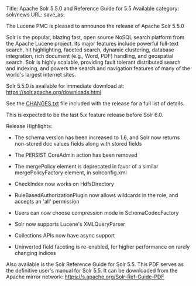 Title: Apache Solr 5.5.0 and Reference Guide for 5.5 Available
category: solr/news
URL: 
save_as: 

The Lucene PMC is pleased to announce the release of Apache Solr 5.5.0

Solr is the popular, blazing fast, open source NoSQL search platform
from the Apache Lucene project. Its major features include powerful
full-text search, hit highlighting, faceted search, dynamic
clustering, database integration, rich document (e.g., Word, PDF)
handling, and geospatial search. Solr is highly scalable, providing
fault tolerant distributed search and indexing, and powers the search
and navigation features of many of the world's largest internet sites.

Solr 5.5.0 is available for immediate download at:
<https://solr.apache.org/downloads.html>

See the [CHANGES.txt](/solr/5_5_0/changes/Changes.html)
file included with the release for a full list of details.

This is expected to be the last 5.x feature release before Solr 6.0.

Release Highlights:

* The schema version has been increased to 1.6, and Solr now returns non-stored doc values fields along with stored fields

* The PERSIST CoreAdmin action has been removed

* The mergePolicy element is deprecated in favor of a similar mergePolicyFactory element, in solrconfig.xml

* CheckIndex now works on HdfsDirectory

* RuleBasedAuthorizationPlugin now allows wildcards in the role, and accepts an 'all' permission

* Users can now choose compression mode in SchemaCodecFactory

* Solr now supports Lucene's XMLQueryParser

* Collections APIs now have async support

* Uninverted field faceting is re-enabled, for higher performance on rarely changing indices

Also available is the Solr Reference Guide for Solr 5.5. This PDF serves as the definitive user's manual for Solr 5.5. It can be downloaded from the Apache mirror network: <https://s.apache.org/Solr-Ref-Guide-PDF>

